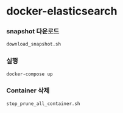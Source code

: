 # docker-elasticsearch

### snapshot 다운로드
```bash
download_snapshot.sh
```
### 실행
```bash
docker-compose up
```
### Container 삭제
```bash
stop_prune_all_container.sh
```




